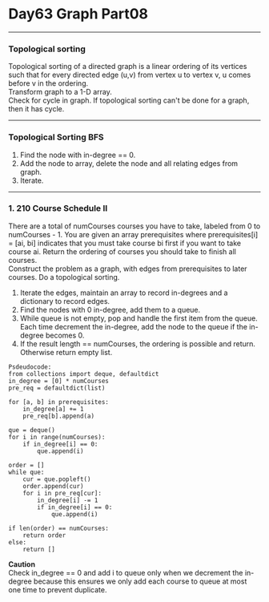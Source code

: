 # Day63 Graph Part08

---

### Topological sorting
Topological sorting of a directed graph is a linear ordering of its vertices such that for every directed edge (u,v) from vertex u to vertex v, u comes before v in the ordering.  
Transform graph to a 1-D array.  
Check for cycle in graph. If topological sorting can't be done for a graph, then it has cycle.  

---

### Topological Sorting BFS
1. Find the node with in-degree == 0.  
2. Add the node to array, delete the node and all relating edges from graph.  
3. Iterate.  

---

### 1. 210 Course Schedule II
There are a total of numCourses courses you have to take, labeled from 0 to numCourses - 1. You are given an array prerequisites where prerequisites[i] = [ai, bi] indicates that you must take course bi first if you want to take course ai. Return the ordering of courses you should take to finish all courses.  
Construct the problem as a graph, with edges from prerequisites to later courses. Do a topological sorting.  
1. Iterate the edges, maintain an array to record in-degrees and a dictionary to record edges.  
2. Find the nodes with 0 in-degree, add them to a queue.  
3. While queue is not empty, pop and handle the first item from the queue. Each time decrement the in-degree, add the node to the queue if the in-degree becomes 0.  
4. If the result length == numCourses, the ordering is possible and return. Otherwise return empty list.  

```
Psdeudocode:
from collections import deque, defaultdict
in_degree = [0] * numCourses
pre_req = defaultdict(list)

for [a, b] in prerequisites:
    in_degree[a] += 1
    pre_req[b].append(a)

que = deque()
for i in range(numCourses):
    if in_degree[i] == 0:
        que.append(i)

order = []
while que:
    cur = que.popleft()
    order.append(cur)
    for i in pre_req[cur]:
        in_degree[i] -= 1
        if in_degree[i] == 0:
            que.append(i)

if len(order) == numCourses:
    return order
else:
    return []
```
**Caution**  
Check in_degree == 0 and add i to queue only when we decrement the in-degree because this ensures we only add each course to queue at most one time to prevent duplicate.  
